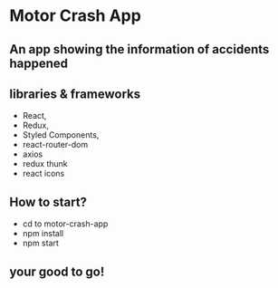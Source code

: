 # Motor Crash App

## An app showing the information of accidents happened

## libraries & frameworks
* React,
* Redux,
* Styled Components,
* react-router-dom
* axios
* redux thunk
* react icons

## How to start?
* cd to motor-crash-app
* npm install
* npm start 

## your good to go!
